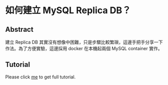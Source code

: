 # 如何建立 MySQL Replica DB？

## Abstract
建立 Replica DB 其實沒有想像中困難，只是步驟比較繁瑣，這邊手把手分享一下作法。為了方便實驗，這邊採用 docker 在本機起兩個 MySQL container 實作。

## Tutorial
Please click [me](https://koding.work/how-to-build-mysql-replica-db/) to get full tutorial.
